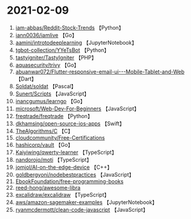 # 2021-02-09

1. [iam-abbas/Reddit-Stock-Trends](https://github.com/iam-abbas/Reddit-Stock-Trends) 【Python】
2. [iann0036/iamlive](https://github.com/iann0036/iamlive) 【Go】
3. [aamini/introtodeeplearning](https://github.com/aamini/introtodeeplearning) 【JupyterNotebook】
4. [tgbot-collection/YYeTsBot](https://github.com/tgbot-collection/YYeTsBot) 【Python】
5. [tastyigniter/TastyIgniter](https://github.com/tastyigniter/TastyIgniter) 【PHP】
6. [aquasecurity/trivy](https://github.com/aquasecurity/trivy) 【Go】
7. [abuanwar072/Flutter-responsive-email-ui---Mobile-Tablet-and-Web](https://github.com/abuanwar072/Flutter-responsive-email-ui---Mobile-Tablet-and-Web) 【Dart】
8. [Soldat/soldat](https://github.com/Soldat/soldat) 【Pascal】
9. [Sunert/Scripts](https://github.com/Sunert/Scripts) 【JavaScript】
10. [inancgumus/learngo](https://github.com/inancgumus/learngo) 【Go】
11. [microsoft/Web-Dev-For-Beginners](https://github.com/microsoft/Web-Dev-For-Beginners) 【JavaScript】
12. [freqtrade/freqtrade](https://github.com/freqtrade/freqtrade) 【Python】
13. [dkhamsing/open-source-ios-apps](https://github.com/dkhamsing/open-source-ios-apps) 【Swift】
14. [TheAlgorithms/C](https://github.com/TheAlgorithms/C) 【C】
15. [cloudcommunity/Free-Certifications](https://github.com/cloudcommunity/Free-Certifications) 
16. [hashicorp/vault](https://github.com/hashicorp/vault) 【Go】
17. [Kaiyiwing/qwerty-learner](https://github.com/Kaiyiwing/qwerty-learner) 【TypeScript】
18. [nandorojo/moti](https://github.com/nandorojo/moti) 【TypeScript】
19. [jomjol/AI-on-the-edge-device](https://github.com/jomjol/AI-on-the-edge-device) 【C++】
20. [goldbergyoni/nodebestpractices](https://github.com/goldbergyoni/nodebestpractices) 【JavaScript】
21. [EbookFoundation/free-programming-books](https://github.com/EbookFoundation/free-programming-books) 
22. [reed-hong/awesome-libra](https://github.com/reed-hong/awesome-libra) 
23. [excalidraw/excalidraw](https://github.com/excalidraw/excalidraw) 【TypeScript】
24. [aws/amazon-sagemaker-examples](https://github.com/aws/amazon-sagemaker-examples) 【JupyterNotebook】
25. [ryanmcdermott/clean-code-javascript](https://github.com/ryanmcdermott/clean-code-javascript) 【JavaScript】
